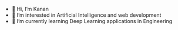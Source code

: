 - 👋 Hi, I’m Kanan
- 👀 I’m interested in Artificial Intelligence and web development     
- 🌱 I’m currently learning Deep Learning applications in Engineering

